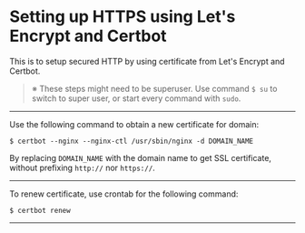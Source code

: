 # Setting up HTTPS using Let's Encrypt and Certbot

This is to setup secured HTTP by using certificate from Let's Encrypt and Certbot.

> ※ These steps might need to be superuser. Use command `$ su` to switch to super user, or start every command with `sudo`.

---

Use the following command to obtain a new certificate for domain:
```console
$ certbot --nginx --nginx-ctl /usr/sbin/nginx -d DOMAIN_NAME
```
By replacing `DOMAIN_NAME` with the domain name to get SSL certificate, without prefixing `http://` nor `https://`.

---

To renew certificate, use crontab for the following command:

```console
$ certbot renew
```

---
